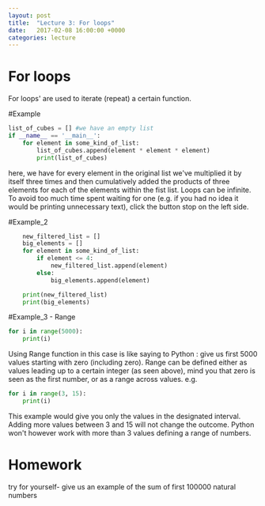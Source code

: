 ```yaml
---
layout: post
title:  "Lecture 3: For loops"
date:   2017-02-08 16:00:00 +0000
categories: lecture
---
```


# For loops

For loops' are used to iterate (repeat) a certain function. 

#Example

```python
list_of_cubes = [] #we have an empty list
if __name__ == '__main__':
    for element in some_kind_of_list:
        list_of_cubes.append(element * element * element)
        print(list_of_cubes)
```
here, we have for every element in the original list we've multiplied it by itself three times and then cumulatively added the products of three elements for each of the elements within the fist list.
Loops can be infinite. To avoid too much time spent waiting for one
(e.g. if you had no idea it would be printing unnecessary text), click the button stop on the left side.

#Example_2

```python
    new_filtered_list = []
    big_elements = []
    for element in some_kind_of_list:
        if element <= 4:
            new_filtered_list.append(element)
        else:
            big_elements.append(element)

    print(new_filtered_list)
    print(big_elements)
   ```
    
#Example_3 - Range
```python
for i in range(5000):
    print(i)
 ```
Using Range function in this case is like saying to Python : give us first 5000 values starting with zero (including zero).
Range can be defined either as values leading up to a certain integer (as seen above), mind you that zero is 
seen as the first number, or as a range across values.
e.g.
```python
for i in range(3, 15):
    print(i)
```
This example would give you only the values in the designated interval. Adding more values between 3 and 15
will not change the outcome. Python won't however work with more than 3 values defining a range of numbers.


# Homework
try for yourself- give us an example of the sum of first 100000 natural numbers
